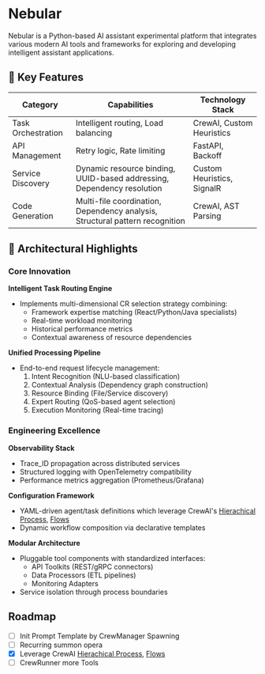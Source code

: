 # Nebular

Nebular is a Python-based AI assistant experimental platform that integrates various modern AI tools and frameworks for exploring and developing intelligent assistant applications.

## 🌟 Key Features

| Category         | Capabilities                          | Technology Stack        |
|-------------------|---------------------------------------|-------------------------|
| Task Orchestration| Intelligent routing, Load balancing  | CrewAI, Custom Heuristics|
| API Management    | Retry logic, Rate limiting           | FastAPI, Backoff        |
| Service Discovery | Dynamic resource binding, UUID-based addressing, Dependency resolution | Custom Heuristics, SignalR |
| Code Generation   | Multi-file coordination, Dependency analysis, Structural pattern recognition | CrewAI, AST Parsing  |

## 🚀 Architectural Highlights

### Core Innovation
**Intelligent Task Routing Engine**  
- Implements multi-dimensional CR selection strategy combining:
  - Framework expertise matching (React/Python/Java specialists)
  - Real-time workload monitoring
  - Historical performance metrics
  - Contextual awareness of resource dependencies

**Unified Processing Pipeline**  
- End-to-end request lifecycle management:
  1. Intent Recognition (NLU-based classification)
  2. Contextual Analysis (Dependency graph construction)
  3. Resource Binding (File/Service discovery)
  4. Expert Routing (QoS-based agent selection)
  5. Execution Monitoring (Real-time tracing)

### Engineering Excellence
**Observability Stack**  
- Trace_ID propagation across distributed services
- Structured logging with OpenTelemetry compatibility
- Performance metrics aggregation (Prometheus/Grafana)

**Configuration Framework**  
- YAML-driven agent/task definitions which leverage CrewAI's [Hierachical Process](https://docs.crewai.com/how-to/hierarchical-process), [Flows](https://docs.crewai.com/concepts/flows)
- Dynamic workflow composition via declarative templates

**Modular Architecture**  
- Pluggable tool components with standardized interfaces:
  - API Toolkits (REST/gRPC connectors)
  - Data Processors (ETL pipelines)
  - Monitoring Adapters
- Service isolation through process boundaries

## Roadmap

- [ ] Init Prompt Template by CrewManager Spawning
- [ ] Recurring summon opera
- [x] Leverage CrewAI [Hierachical Process](https://docs.crewai.com/how-to/hierarchical-process), [Flows](https://docs.crewai.com/concepts/flows)
- [ ] CrewRunner more Tools
